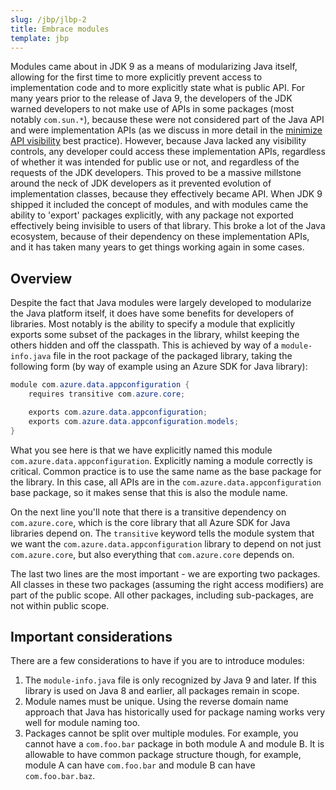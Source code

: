 ```yaml
---
slug: /jbp/jlbp-2
title: Embrace modules
template: jbp
---
```


Modules came about in JDK 9 as a means of modularizing Java itself, allowing for the first time to more explicitly prevent access to implementation code and to more explicitly state what is public API. For many years prior to the release of Java 9, the developers of the JDK warned developers to not make use of APIs in some packages (most notably `com.sun.*`), because these were not considered part of the Java API and were implementation APIs (as we discuss in more detail in the [minimize API visibility](/jbp/jbp-7.html) best practice). However, because Java lacked any visibility controls, any developer could access these implementation APIs, regardless of whether it was intended for public use or not, and regardless of the requests of the JDK developers. This proved to be a massive millstone around the neck of JDK developers as it prevented evolution of implementation classes, because they effectively became API. When JDK 9 shipped it included the concept of modules, and with modules came the ability to 'export' packages explicitly, with any package not exported effectively being invisible to users of that library. This broke a lot of the Java ecosystem, because of their dependency on these implementation APIs, and it has taken many years to get things working again in some cases.

## Overview

Despite the fact that Java modules were largely developed to modularize the Java platform itself, it does have some benefits for developers of libraries. Most notably is the ability to specify a module that explicitly exports some subset of the packages in the library, whilst keeping the others hidden and off the classpath. This is achieved by way of a `module-info.java` file in the root package of the packaged library, taking the following form (by way of example using an Azure SDK for Java library):

```java
module com.azure.data.appconfiguration {
    requires transitive com.azure.core;

    exports com.azure.data.appconfiguration;
    exports com.azure.data.appconfiguration.models;
}
```

What you see here is that we have explicitly named this module `com.azure.data.appconfiguration`. Explicitly naming a module correctly is critical. Common practice is to use the same name as the base package for the library. In this case, all APIs are in the `com.azure.data.appconfiguration` base package, so it makes sense that this is also the module name.

On the next line you'll note that there is a transitive dependency on `com.azure.core`, which is the core library that all Azure SDK for Java libraries depend on. The `transitive` keyword tells the module system that we want the `com.azure.data.appconfiguration` library to depend on not just `com.azure.core`, but also everything that `com.azure.core` depends on.

The last two lines are the most important - we are exporting two packages. All classes in these two packages (assuming the right access modifiers) are part of the public scope. All other packages, including sub-packages, are not within public scope.

## Important considerations

There are a few considerations to have if you are to introduce modules:

1. The `module-info.java` file is only recognized by Java 9 and later. If this library is used on Java 8 and earlier, all packages remain in scope.
2. Module names must be unique. Using the reverse domain name approach that Java has historically used for package naming works very well for module naming too.
3. Packages cannot be split over multiple modules. For example, you cannot have a `com.foo.bar` package in both module A and module B. It is allowable to have common package structure though, for example, module A can have `com.foo.bar` and module B can have `com.foo.bar.baz`.
